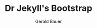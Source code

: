 ---
title: "Dr Jekyll's Bootstrap"
github: https://github.com/henrythemes/jekyll-bootstrap-theme
demo: http://henrythemes.github.io/jekyll-bootstrap-theme/
author: Gerald Bauer
ssg:
  - Jekyll
cms:
  - No Cms
---